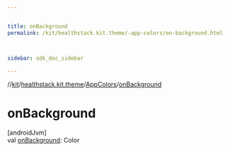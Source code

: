 ```yaml
---


title: onBackground
permalink: /kit/healthstack.kit.theme/-app-colors/on-background.html



sidebar: sdk_doc_sidebar

---
```



//[kit](/kit.html)/[healthstack.kit.theme](../index.html)/[AppColors](index.html)/[onBackground](on-background.html)



# onBackground



[androidJvm]\
val [onBackground](on-background.html): Color







